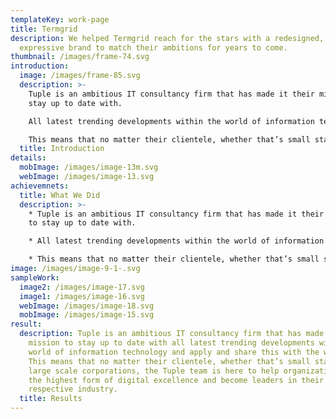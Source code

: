 ```yaml
---
templateKey: work-page
title: Termgrid
description: We helped Termgrid reach for the stars with a redesigned,
  expressive brand to match their ambitions for years to come.
thumbnail: /images/frame-74.svg
introduction:
  image: /images/frame-85.svg
  description: >-
    Tuple is an ambitious IT consultancy firm that has made it their mission to
    stay up to date with.

    All latest trending developments within the world of information technology and apply and share this with the world. 

    This means that no matter their clientele, whether that’s small startups or large scale corporations, the Tuple team is here to help organizations reach the highest form of digital excellence and become leaders in their respective industry.
  title: Introduction
details:
  mobImage: /images/image-13m.svg
  webImage: /images/image-13.svg
achievemnets:
  title: What We Did
  description: >-
    * Tuple is an ambitious IT consultancy firm that has made it their mission
    to stay up to date with.

    * All latest trending developments within the world of information technology and apply and share this with the world. 

    * This means that no matter their clientele, whether that’s small startups or large scale corporations, the Tuple team is here to help organizations reach the highest form of digital excellence and become leaders in their respective industry.
image: /images/image-9-1-.svg
sampleWork:
  image2: /images/image-17.svg
  image1: /images/image-16.svg
  webImage: /images/image-18.svg
  mobImage: /images/image-15.svg
result:
  description: Tuple is an ambitious IT consultancy firm that has made it their
    mission to stay up to date with all latest trending developments within the
    world of information technology and apply and share this with the world.
    This means that no matter their clientele, whether that’s small startups or
    large scale corporations, the Tuple team is here to help organizations reach
    the highest form of digital excellence and become leaders in their
    respective industry.
  title: Results
---
```

